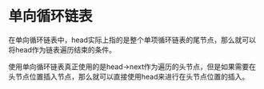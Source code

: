 # 单向循环链表

在单向循环链表中，head实际上指的是整个单项循环链表的尾节点，那么就可以将head作为链表遍历结束的条件。

使用单向循环链表真正使用的是head->next作为遍历的头节点，但是如果需要在头节点位置插入节点，那么就可以直接使用head来进行在头节点位置的插入。